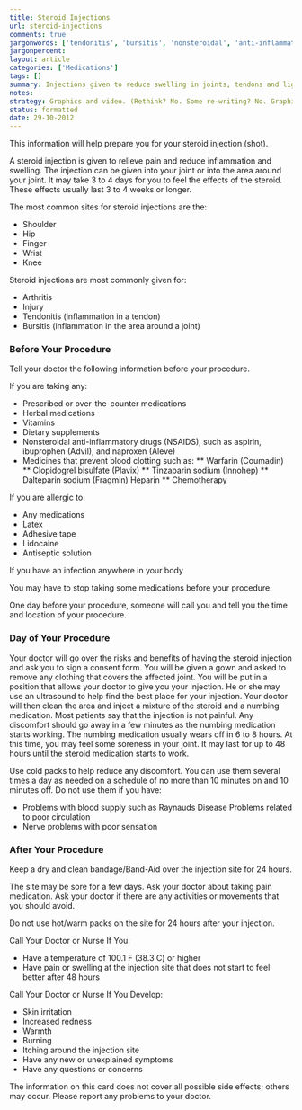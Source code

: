 ```yaml
---
title: Steroid Injections
url: steroid-injections
comments: true
jargonwords: ['tendonitis', 'bursitis', 'nonsteroidal', 'anti-inflammatory', 'nsaids', 'ibuprophen', 'advil', 'naproxen', 'aleve', 'clotting', 'warfarin', 'coumadin', 'clopidogrel', 'bisulfate', 'plavix', 'tinzaparin', 'innohep', 'dalteparin', 'fragmin', 'heparin', 'adhesive', 'lidocaine', 'antiseptic', 'numbing', 'soreness', 'raynauds', 'bandageband-aid', 'hotwarm', 'redness', 'itching']
jargonpercent:
layout: article
categories: ['Medications']
tags: []
summary: Injections given to reduce swelling in joints, tendons and ligaments. What happens on the day of the procedure, the sensation of getting the injection, how to recover afterwards. What problems might occur, when to call. 
notes:
strategy: Graphics and video. (Rethink? No. Some re-writing? No. Graphics or diagrams? Yes. Photography? Yes. Podcast or audio? No. Video? Yes)
status: formatted
date: 29-10-2012
---
```

This information will help prepare you for your steroid injection (shot).

A steroid injection is given to relieve pain and reduce inflammation and swelling. The injection can be given into your joint or into the area around your joint. It may take 3 to 4 days for you to feel the effects of the steroid. These effects usually last 3 to 4 weeks or longer.

The most common sites for steroid injections are the:

* Shoulder
* Hip
* Finger
* Wrist
* Knee

Steroid injections are most commonly given for:

* Arthritis
* Injury
* Tendonitis (inflammation in a tendon)
* Bursitis (inflammation in the area around a joint)

### Before Your Procedure
Tell your doctor the following information before your procedure. 

If you are taking any: 

* Prescribed or over-the-counter medications
* Herbal medications
* Vitamins
* Dietary supplements
* Nonsteroidal anti-inflammatory drugs (NSAIDS), such as aspirin, ibuprophen (Advil), and naproxen (Aleve)
* Medicines that prevent blood clotting such as:
** Warfarin (Coumadin)
** Clopidogrel bisulfate (Plavix)
** Tinzaparin sodium (Innohep)
** Dalteparin sodium (Fragmin)  Heparin
** Chemotherapy
 
If you are allergic to:
* Any medications
* Latex
* Adhesive tape
* Lidocaine
* Antiseptic solution

If you have an infection anywhere in your body

You may have to stop taking some medications before your procedure.

One day before your procedure, someone will call you and tell you the time and location of your procedure.

### Day of Your Procedure
Your doctor will go over the risks and benefits of having the steroid injection and ask you to sign a consent form.
You will be given a gown and asked to remove any clothing that covers the affected joint. You will be put in
a position that allows your doctor to give you your injection. He or she may use an ultrasound to help find the best place for your injection. Your doctor will then clean the area and inject a mixture of the steroid and a numbing medication.
Most patients say that the injection is not painful. Any discomfort should go away in a few minutes as the numbing medication starts working. The numbing medication usually wears off in 6 to 8 hours. At this time, you may feel some soreness in your joint. It may last for up to 48 hours until the steroid medication starts to work.

Use cold packs to help reduce any discomfort. You can use them several times a day as needed on a schedule of no more than 10 minutes on and 10 minutes off. Do not use them if you have:

* Problems with blood supply such as Raynauds Disease  Problems related to poor circulation
* Nerve problems with poor sensation

### After Your Procedure
Keep a dry and clean bandage/Band-Aid over the injection site for 24 hours.

The site may be sore for a few days. Ask your doctor about taking pain medication.  Ask your doctor if there are any activities or movements that you should avoid.

Do not use hot/warm packs on the site for 24 hours after your injection.

Call Your Doctor or Nurse If You:

* Have a temperature of 100.1 F (38.3 C) or higher
* Have pain or swelling at the injection site that does not start to feel better after 48 hours

Call Your Doctor or Nurse If You Develop:

* Skin irritation
* Increased redness
* Warmth
* Burning
* Itching around the injection site
* Have any new or unexplained symptoms
* Have any questions or concerns

The information on this card does not cover all possible side effects; others may occur. Please report any problems to your doctor.